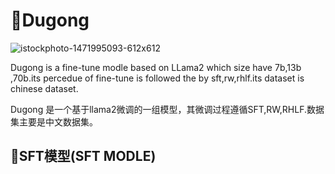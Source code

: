 # 🦭Dugong

![istockphoto-1471995093-612x612](https://github.com/PirateforFreedom/Dugong/assets/43088573/719867ab-35ea-4c60-b9ba-d9d0ff9ae92a)

Dugong is a fine-tune modle based on LLama2 which size have 7b,13b ,70b.its percedue of fine-tune is followed the by sft,rw,rhlf.its dataset is chinese dataset.

Dugong 是一个基于llama2微调的一组模型，其微调过程遵循SFT,RW,RHLF.数据集主要是中文数据集。

## 🎡SFT模型(SFT MODLE)
